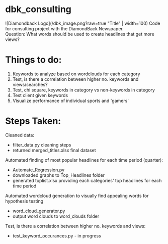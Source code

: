 # dbk_consulting
![Diamondback Logo](/dbk_image.png?raw=true "Title" | width=100)
Code for consulting project with the DiamondBack Newspaper.  
Question: What words should be used to create headlines that get more views?

# Things to do:
1. Keywords to analyze based on wordclouds for each category
2. Test, is there a correlation between higher no. keywords and views/searches?
3. Test, chi square, keywords in category vs non-keywords in category
4. Test client given keywords
5. Visualize performance of individual sports and 'gamers'

# Steps Taken:

Cleaned data:
- filter_data.py cleaning steps
- returned merged_titles.xlsx final dataset

Automated finding of most popular headlines for each time period (quarter):
- Automate_Regression.py
- downloaded graphs to Top_Headlines folder
- generated toplist.xlsx providing each categories' top headlines for each time period

Automated wordcloud generation to visually find appealing words for hypothesis testing
- word_cloud_generator.py
- output word clouds to word_clouds folder

Test, is there a correlation between higher no. keywords and views:
- test_keyword_occurances.py - in progress
